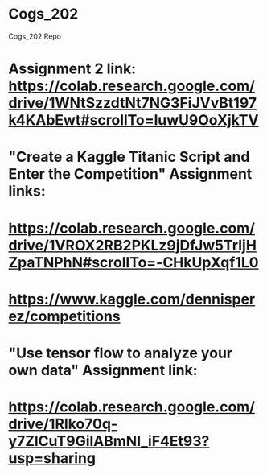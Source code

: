 # Cogs_202
Cogs_202 Repo

# Assignment 2 link: https://colab.research.google.com/drive/1WNtSzzdtNt7NG3FiJVvBt197k4KAbEwt#scrollTo=luwU9OoXjkTV 


# "Create a Kaggle Titanic Script and Enter the Competition" Assignment links: 
# https://colab.research.google.com/drive/1VROX2RB2PKLz9jDfJw5TrIjHZpaTNPhN#scrollTo=-CHkUpXqf1L0 
# https://www.kaggle.com/dennisperez/competitions

# "Use tensor flow to analyze your own data" Assignment link: 
# https://colab.research.google.com/drive/1Rlko70q-y7ZlCuT9GilABmNI_iF4Et93?usp=sharing
